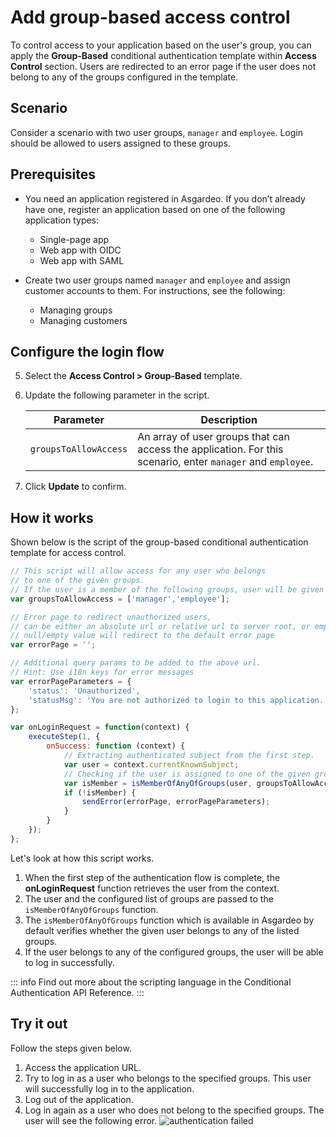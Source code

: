 # Add group-based access control

To control access to your application based on the user's group, you can apply the **Group-Based** conditional authentication template within **Access Control** section. Users are redirected to an error page if the user does not belong to any of the groups configured in the template.

## Scenario

Consider a scenario with two user groups, `manager` and `employee`. Login should be allowed to users assigned to these groups.

## Prerequisites

-  You need an application registered in Asgardeo. If you don’t already have one, register an application based on one of the following application types:
   -   <a :href="$withBase('/guides/applications/register-single-page-app/')">Single-page app</a>
   -   <a :href="$withBase('/guides/applications/register-oidc-web-app/')">Web app with OIDC</a>
   -   <a :href="$withBase('/guides/applications/register-saml-web-app/')">Web app with SAML</a>

-  Create two user groups named `manager` and `employee` and assign customer accounts to them. For instructions, see the following:
   -  <a :href="$withBase('/guides/users/manage-groups/')">Managing groups</a>
   -  <a :href="$withBase('/guides/users/manage-groups/')">Managing customers</a>

## Configure the login flow

<CommonGuide guide='guides/fragments/manage-app/conditional-auth/configure-conditional-auth.md'/>

5. Select the **Access Control > Group-Based** template.

6. Update the following parameter in the script.

   <table>
      <thead>
         <tr>
            <th>Parameter</th>
            <th>Description</th>
         </tr>
      </thead>
      <tbody>
         <tr>
            <td><code>groupsToAllowAccess</code></td>
            <td>An array of user groups that can access the application. For this scenario, enter <code>manager</code> and <code>employee</code>.</td>
         </tr>
      </tbody>
   </table>

7. Click **Update** to confirm.

## How it works

Shown below is the script of the group-based conditional authentication template for access control.

```js
// This script will allow access for any user who belongs
// to one of the given groups.
// If the user is a member of the following groups, user will be given access.
var groupsToAllowAccess = ['manager','employee'];

// Error page to redirect unauthorized users,
// can be either an absolute url or relative url to server root, or empty/null
// null/empty value will redirect to the default error page
var errorPage = '';

// Additional query params to be added to the above url.
// Hint: Use i18n keys for error messages
var errorPageParameters = {
    'status': 'Unauthorized',
    'statusMsg': 'You are not authorized to login to this application.'
};

var onLoginRequest = function(context) {
    executeStep(1, {
        onSuccess: function (context) {
            // Extracting authenticated subject from the first step.
            var user = context.currentKnownSubject;
            // Checking if the user is assigned to one of the given groups.
            var isMember = isMemberOfAnyOfGroups(user, groupsToAllowAccess);
            if (!isMember) {
                sendError(errorPage, errorPageParameters);
            }
        }
    });
};
```

Let's look at how this script works.

1. When the first step of the authentication flow is complete, the **onLoginRequest** function retrieves the user from the context. 
2. The user and the configured list of groups are passed to the `isMemberOfAnyOfGroups` function. 
3. The `isMemberOfAnyOfGroups` function which is available in Asgardeo by default verifies whether the given user belongs to any of the listed groups. 
4. If the user belongs to any of the configured groups, the user will be able to log in successfully.

::: info
Find out more about the scripting language in the <a :href="$withBase('/references/conditional-auth/api-reference/')">Conditional Authentication API Reference</a>.
:::

## Try it out

Follow the steps given below.

1. Access the application URL.
2. Try to log in as a user who belongs to the specified groups. This user will successfully log in to the application.
3. Log out of the application.
4. Log in again as a user who does not belong to the specified groups. The user will see the following error.
    <img :src="$withBase('/assets/img/guides/conditional-auth/auth-failure.png')" alt="authentication failed">

